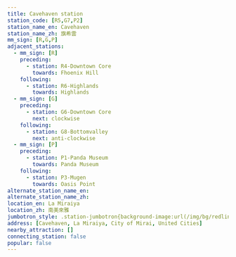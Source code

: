 ```yaml
---
title: Cavehaven station
station_code: [R5,G7,P2]
station_name_en: Cavehaven
station_name_zh: 旗希雲
mm_sign: [R,G,P]
adjacent_stations:
  - mm_sign: [R]
    preceding:
      - station: R4-Downtown Core
        towards: Fhoenix Hill
    following:
      - station: R6-Highlands
        towards: Highlands
  - mm_sign: [G]
    preceding:
      - station: G6-Downtown Core
        next: clockwise
    following:
      - station: G8-Bottomvalley
        next: anti-clockwise
  - mm_sign: [P]
    preceding:
      - station: P1-Panda Museum
        towards: Panda Museum
    following:
      - station: P3-Mugen
        towards: Oasis Point
alternate_station_name_en: 
alternate_station_name_zh: 
location_en: La Miraiya
location_zh: 南美來雅
jumbotron_style: .station-jumbotron{background-image:url(/img/bg/redline.png),url(/img/bg/greenline.png),url(/img/bg/pandaexpress.png);background-repeat:no-repeat;background-size:100% 10px;background-position:0 100px,0 130px,0 160px}
address: [Cavehaven, La Miraiya, City of Mirai, United Cities]
nearby_attraction: []
connecting_station: false
popular: false
---
```


